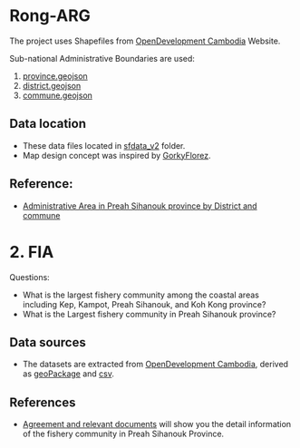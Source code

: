 # Rong-ARG
The project uses Shapefiles from [OpenDevelopment Cambodia](https://data.opendevelopmentcambodia.net/dataset/administrative-boundaries-of-cambodia-2014) Website.

Sub-national Administrative Boundaries are used:
1. [province.geojson](https://github.com/SopheaEVC/Rong-ARG/tree/main/sfdata_v2)
2. [district.geojson](https://github.com/SopheaEVC/Rong-ARG/tree/main/sfdata_v2)
3. [commune.geojson](https://github.com/SopheaEVC/Rong-ARG/tree/main/sfdata_v2)

## Data location
- These data files located in [sfdata_v2](https://github.com/SopheaEVC/Rong-ARG/tree/main/sf_data) folder. 
- Map design concept was inspired by [GorkyFlorez](https://github.com/GorkyFlorez/Mapa_Ubicacion_Cuenca/blob/main/Mapa%20de%20clasificacion.png). 

## Reference:
- [Administrative Area in Preah Sihanouk province by District and commune](https://www.stat.go.jp/info/meetings/cambodia/pdf/18com_11.pdf)


# 2. FIA 
Questions:
- What is the largest fishery community among the coastal areas including Kep, Kampot, Preah Sihanouk, and Koh Kong province? 
- What is the Largest fishery community in Preah Sihanouk province?

## Data sources
- The datasets are extracted from [OpenDevelopment Cambodia](https://data.opendevelopmentcambodia.net/dataset/fishery?type=dataset), derived as [geoPackage](https://github.com/SopheaEVC/Rong-ARG/blob/main/sfdata_v2/fci_en.gpkg) and [csv](https://github.com/SopheaEVC/Rong-ARG/blob/main/sfdata_v2/fci.csv).

## References
- [Agreement and relevant documents](https://data.opendevelopmentcambodia.net/dataset/fishery/resource/f529a001-16af-4700-ad58-9c978e2b17ff) will show you the detail information of the fishery community in Preah Sihanouk Province. 





